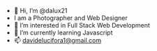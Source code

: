 - 👋 Hi, I’m @dalux21
- I am a Photographer and Web Designer
- 👀 I’m interested in Full Stack Web Development
- 🌱 I’m currently learning Javascript
- 📫 davidelucifora1@gmail.com

<!---
dalux21/dalux21 is a ✨ special ✨ repository because its `README.md` (this file) appears on your GitHub profile.
You can click the Preview link to take a look at your changes.
--->

